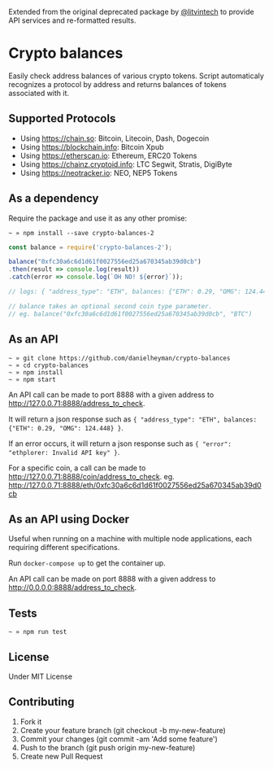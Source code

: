 Extended from the original deprecated package by [@litvintech](https://github.com/litvintech/crypto-balances) to provide API services and re-formatted results.

# Crypto balances

Easily check address balances of various crypto tokens. Script automaticaly recognizes a protocol by address and returns balances of tokens associated with it.

## Supported Protocols

- Using https://chain.so: Bitcoin, Litecoin, Dash, Dogecoin
- Using https://blockchain.info: Bitcoin Xpub
- Using https://etherscan.io: Ethereum, ERC20 Tokens
- Using https://chainz.cryptoid.info: LTC Segwit, Stratis, DigiByte
- Using https://neotracker.io: NEO, NEP5 Tokens

## As a dependency
Require the package and use it as any other promise:

```
~ » npm install --save crypto-balances-2
```

```javascript
const balance = require('crypto-balances-2');

balance("0xfc30a6c6d1d61f0027556ed25a670345ab39d0cb")
.then(result => console.log(result))
.catch(error => console.log(`OH NO! ${error}`));

// logs: { "address_type": "ETH", balances: {"ETH": 0.29, "OMG": 124.448} }

// balance takes an optional second coin type parameter.
// eg. balance("0xfc30a6c6d1d61f0027556ed25a670345ab39d0cb", "BTC")
```

## As an API

```
~ » git clone https://github.com/danielheyman/crypto-balances
~ » cd crypto-balances
~ » npm install
~ » npm start
```

An API call can be made to port 8888 with a given address to http://127.0.0.71:8888/address_to_check.

It will return a json response such as `{ "address_type": "ETH", balances: {"ETH": 0.29, "OMG": 124.448} }`.

If an error occurs, it will return a json response such as `{ "error": "ethplorer: Invalid API key" }`.

For a specific coin, a call can be made to http://127.0.0.71:8888/coin/address_to_check. eg. http://127.0.0.71:8888/eth/0xfc30a6c6d1d61f0027556ed25a670345ab39d0cb

## As an API using Docker

Useful when running on a machine with multiple node applications, each requiring different specifications.

Run `docker-compose up` to get the container up.

An API call can be made on port 8888 with a given address to http://0.0.0.0:8888/address_to_check.

## Tests
```
~ » npm run test
```

## License

Under MIT License

## Contributing
1. Fork it
2. Create your feature branch (git checkout -b my-new-feature)
3. Commit your changes (git commit -am 'Add some feature')
4. Push to the branch (git push origin my-new-feature)
5. Create new Pull Request
